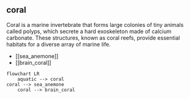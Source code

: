 ## coral
Coral is a marine invertebrate that forms large colonies of tiny animals called polyps, which secrete a hard exoskeleton made of calcium carbonate. These structures, known as coral reefs, provide essential habitats for a diverse array of marine life.


- [[sea_anemone]]
- [[brain_coral]]
```mermaid
flowchart LR
    aquatic --> coral
coral --> sea_anemone
    coral --> brain_coral
```
